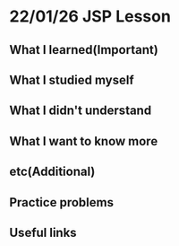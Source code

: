 # 22/01/26 JSP Lesson

## What I learned(Important)

## What I studied myself

## What I didn't understand

## What I want to know more

## etc(Additional)

## Practice problems

## Useful links